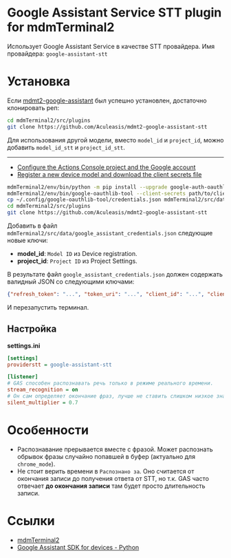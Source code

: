 # Google Assistant Service STT plugin for mdmTerminal2
Использует Google Assistant Service в качестве STT провайдера. Имя провайдера: `google-assistant-stt`

# Установка
Если [mdmt2-google-assistant](https://github.com/Aculeasis/mdmt2-google-assistant) был успешно установлен,
 достаточно клонировать реп:
```bash
cd mdmTerminal2/src/plugins
git clone https://github.com/Aculeasis/mdmt2-google-assistant-stt
```
Для использования другой модели, вместо `model_id` и `project_id`, можно добавить `model_id_stt` и `project_id_stt`.

---

- [Configure the Actions Console project and the Google account](https://developers.google.com/assistant/sdk/guides/service/python/embed/config-dev-project-and-account)
- [Register a new device model and download the client secrets file](https://developers.google.com/assistant/sdk/guides/service/python/embed/register-device)

```bash
mdmTerminal2/env/bin/python -m pip install --upgrade google-auth-oauthlib[tool] google-assistant-grpc
mdmTerminal2/env/bin/google-oauthlib-tool --client-secrets path/to/client_secret_<client-id>.json --scope https://www.googleapis.com/auth/assistant-sdk-prototype --save --headless
cp ~/.config/google-oauthlib-tool/credentials.json mdmTerminal2/src/data/google_assistant_credentials.json
cd mdmTerminal2/src/plugins
git clone https://github.com/Aculeasis/mdmt2-google-assistant-stt
```
Добавить в файл `mdmTerminal2/src/data/google_assistant_credentials.json` следующие новые ключи:
- **model_id**:  `Model ID` из Device registration.
- **project_id**: `Project ID` из Project Settings.

В результате файл `google_assistant_credentials.json` должен содержать валидный JSON со следующими ключами:
```json
{"refresh_token": "...", "token_uri": "...", "client_id": "...", "client_secret": "...", "scopes": ["..."], "project_id": "...", "model_id": "..."}
```

И перезапустить терминал.

## Настройка
**settings.ini**
```ini
[settings]
providerstt = google-assistant-stt

[listener]
# GAS способен распознавать речь только в режиме реального времени.
stream_recognition = on
# Он сам определяет окончание фраз, лучше не ставить слишком низкое значение.
silent_multiplier = 0.7
```

# Особенности
- Распознавание прерывается вместе с фразой.
Может распознать обрывок фразы случайно попавшей в буфер (актуально для `chrome_mode`).
- Не стоит верить времени в `Распознано за`. Оно считается от окончания записи до получения ответа от STT,
но т.к. GAS часто отвечает **до окончания записи** там будет просто длительность записи.

# Ссылки
- [mdmTerminal2](https://github.com/Aculeasis/mdmTerminal2)
- [Google Assistant SDK for devices - Python](https://github.com/googlesamples/assistant-sdk-python)
